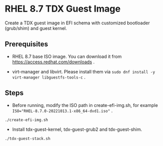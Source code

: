 # RHEL 8.7 TDX Guest Image

Create a TDX guest image in EFI schema with customized bootloader (grub/shim) and guest kernel.

## Prerequisites

- RHEL 8.7 base ISO image. You can download it from https://access.redhat.com/downloads .

- virt-manager and libvirt. Please install them via `sudo dnf install -y virt-manager libguestfs-tools-c` .

## Steps

- Before running, modify the ISO path in create-efi-img.sh, for example `ISO="RHEL-8.7.0-20221013.1-x86_64-dvd1.iso"` .

`./create-efi-img.sh`

- Install tdx-guest-kernel, tdx-guest-grub2 and tdx-guest-shim.

`./tdx-guest-stack.sh`
